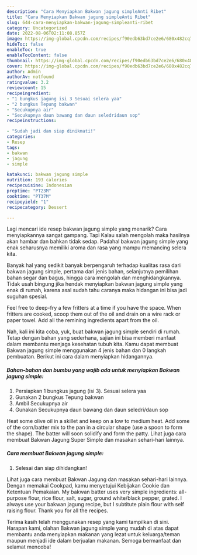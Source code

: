 ```yaml
---
description: "Cara Menyiapkan Bakwan jagung simpleAnti Ribet"
title: "Cara Menyiapkan Bakwan jagung simpleAnti Ribet"
slug: 644-cara-menyiapkan-bakwan-jagung-simpleanti-ribet
category: Uncategorized
date: 2022-08-06T02:11:08.857Z
image: https://img-global.cpcdn.com/recipes/f90edb63bd7ce2e6/680x482cq70/bakwan-jagung-simple-foto-resep-utama.jpg
hideToc: false
enableToc: true
enableTocContent: false
thumbnail: https://img-global.cpcdn.com/recipes/f90edb63bd7ce2e6/680x482cq70/bakwan-jagung-simple-foto-resep-utama.jpg
cover: https://img-global.cpcdn.com/recipes/f90edb63bd7ce2e6/680x482cq70/bakwan-jagung-simple-foto-resep-utama.jpg
author: Admin
authorAv: notfound
ratingvalue: 3.2
reviewcount: 15
recipeingredient:
- "1 bungkus jagung isi 3 Sesuai selera yaa"
- "2 bungkus Tepung bakwan"
- "Secukupnya air"
- "Secukupnya daun bawang dan daun seledridaun sop"
recipeinstructions:

- "Sudah jadi dan siap dinikmati!"
categories:
- Resep
tags:
- bakwan
- jagung
- simple

katakunci: bakwan jagung simple 
nutrition: 193 calories
recipecuisine: Indonesian
preptime: "PT23M"
cooktime: "PT37M"
recipeyield: "1"
recipecategory: Dessert

---
```



Lagi mencari ide resep bakwan jagung simple yang menarik? Cara menyiapkannya sangat gampang. Tapi Kalau salah mengolah maka hasilnya akan hambar dan bahkan tidak sedap. Padahal bakwan jagung simple yang enak seharusnya memiliki aroma dan rasa yang mampu memancing selera kita.


Banyak hal yang sedikit banyak berpengaruh terhadap kualitas rasa dari bakwan jagung simple, pertama dari jenis bahan, selanjutnya pemilihan bahan segar dan bagus, hingga cara mengolah dan menghidangkannya. Tidak usah bingung jika hendak menyiapkan bakwan jagung simple yang enak di rumah, karena asal sudah tahu caranya maka hidangan ini bisa jadi suguhan spesial.

Feel free to deep-fry a few fritters at a time if you have the space. When fritters are cooked, scoop them out of the oil and drain on a wire rack or paper towel. Add all the remining ingredients apart from the oil.


Nah, kali ini kita coba, yuk, buat bakwan jagung simple sendiri di rumah. Tetap dengan bahan yang sederhana, sajian ini bisa memberi manfaat dalam membantu menjaga kesehatan tubuh kita. Kamu dapat membuat Bakwan jagung simple menggunakan 4 jenis bahan dan 0 langkah pembuatan. Berikut ini cara dalam menyiapkan hidangannya.

<!--inarticleads1-->

##### Bahan-bahan dan bumbu yang wajib ada untuk menyiapkan Bakwan jagung simple:

1. Persiapkan 1 bungkus jagung (isi 3). Sesuai selera yaa
1. Gunakan 2 bungkus Tepung bakwan
1. Ambil Secukupnya air
1. Gunakan Secukupnya daun bawang dan daun seledri/daun sop


Heat some olive oil in a skillet and keep on a low to medium heat. Add some of the corn/batter mix to the pan in a circular shape (use a spoon to form the shape). The batter will soon solidify and form the patty. Lihat juga cara membuat Bakwan Jagung Super Simple dan masakan sehari-hari lainnya. 

<!--inarticleads2-->

##### Cara membuat Bakwan jagung simple:


1. Selesai dan siap dihidangkan!

Lihat juga cara membuat Bakwan Jagung dan masakan sehari-hari lainnya. Dengan memakai Cookpad, kamu menyetujui Kebijakan Cookie dan Ketentuan Pemakaian. My bakwan batter uses very simple ingredients: all-purpose flour, rice flour, salt, sugar, ground white/black pepper, grated. I always use your bakwan jagung recipe, but I subtitute plain flour with self raising flour. Thank you for all the recipes. 

Terima kasih telah menggunakan resep yang kami tampilkan di sini. Harapan kami, olahan Bakwan jagung simple yang mudah di atas dapat membantu anda menyiapkan makanan yang lezat untuk keluarga/teman maupun menjadi ide dalam berjualan makanan. Semoga bermanfaat dan selamat mencoba!
